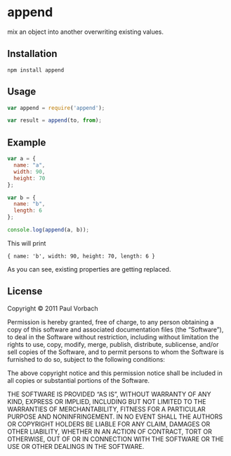 append
======

mix an object into another overwriting existing values.

Installation
------------

    npm install append

Usage
------

~~~  javascript
var append = require('append');

var result = append(to, from);
~~~

Example
-------

~~~ javascript
var a = {
  name: "a",
  width: 90,
  height: 70
};

var b = {
  name: "b",
  length: 6
};

console.log(append(a, b));
~~~
 

This will print

    { name: 'b', width: 90, height: 70, length: 6 }
 
As you can see, existing properties are getting replaced.

License
-------

Copyright © 2011 Paul Vorbach

Permission is hereby granted, free of charge, to any person obtaining a copy of
this software and associated documentation files (the “Software”), to deal in
the Software without restriction, including without limitation the rights to
use, copy, modify, merge, publish, distribute, sublicense, and/or sell copies of
the Software, and to permit persons to whom the Software is furnished to do so,
subject to the following conditions:

The above copyright notice and this permission notice shall be included in all
copies or substantial portions of the Software.

THE SOFTWARE IS PROVIDED “AS IS”, WITHOUT WARRANTY OF ANY KIND, EXPRESS OR
IMPLIED, INCLUDING BUT NOT LIMITED TO THE WARRANTIES OF MERCHANTABILITY, FITNESS
FOR A PARTICULAR PURPOSE AND NONINFRINGEMENT. IN NO EVENT SHALL THE AUTHORS OR
COPYRIGHT HOLDERS BE LIABLE FOR ANY CLAIM, DAMAGES OR OTHER LIABILITY, WHETHER
IN AN ACTION OF CONTRACT, TORT OR OTHERWISE, OUT OF OR IN CONNECTION WITH THE
SOFTWARE OR THE USE OR OTHER DEALINGS IN THE SOFTWARE.
